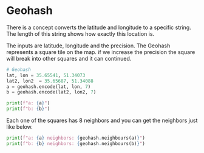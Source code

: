 # Geohash

There is a concept converts the latitude and longitude to a specific string. The length of this string shows how exactly this location is.

The inputs are latitude, longitude and the precision. The Geohash represents a square tile on the map. if we increase the precision the square will break into other squares and it can continued.

```python
# Geohash
lat, lon = 35.65541, 51.34073
lat2, lon2  = 35.65687, 51.34088
a = geohash.encode(lat, lon, 7)
b = geohash.encode(lat2, lon2, 7)

print(f"a: {a}")
print(f"b: {b}")
```

Each one of the squares has 8 neighbors and you can get the neighbors just like below.

```python
print(f"a: {a} neighbors: {geohash.neighbours(a)}")
print(f"b: {b} neighbors: {geohash.neighbours(b)}")
```